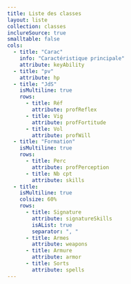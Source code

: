 ```yaml
---
title: Liste des classes
layout: liste
collection: classes
inclureSource: true
smalltable: false
cols:
  - title: "Carac"
    info: "Caractéristique principale"
    attribute: keyAbility
  - title: "pv"
    attribute: hp
  - title: "JdS"
    isMultiline: true
    rows:
      - title: Réf
        attribute: profReflex
      - title: Vig
        attribute: profFortitude
      - title: Vol
        attribute: profWill
  - title: "Formation"
    isMultiline: true
    rows:
      - title: Perc
        attribute: profPerception
      - title: Nb cpt
        attribute: skills
  - title: 
    isMultiline: true
    colsize: 60%
    rows:
      - title: Signature
        attribute: signatureSkills
        isAList: true
        separator: ", "
      - title: Armes
        attribute: weapons
      - title: Armure
        attribute: armor
      - title: Sorts
        attribute: spells
---
```


